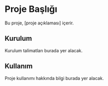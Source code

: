 # Proje Başlığı

Bu proje, [proje açıklaması] içerir.

## Kurulum

Kurulum talimatları burada yer alacak.

## Kullanım

Proje kullanımı hakkında bilgi burada yer alacak.
